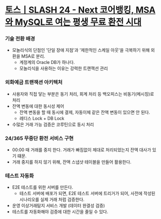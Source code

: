 # [토스ㅣSLASH 24 - Next 코어뱅킹, MSA와 MySQL로 여는 평생 무료 환전 시대](https://www.youtube.com/watch?v=uWnAVYgCd0k)

### 기술 전환 배경
- 모놀리식의 단점인 '단일 장애 지점'과 '제한적인 스케일 아웃'을 극복하기 위해 외환을 MSA로 분리.
  - 계정계의 Oracle DB가 하나다.
  - 모놀리식을 사용하는 이유는 강력한 트랜잭션 관리

### 외화예금 트랜잭션 아키텍처
- 사용자와 직접 닿는 부분은 동기 처리, 회계 처리 등 백오피스는 비동기(메시징)로 처리
- 잔액 변동에 대한 동시성 제어
  - 잔액 변동을 할 때 동시에 결제, 자동이체 같은 잔액 변동이 있으면 안 된다.
  - 레디스 Lock + DB Lock
- 수많은 거래 가능 검증은 코루틴으로 동시 처리

### 24/365 무중단 환전 서비스 구현
- 00:00 때 거래를 중지 한다. 거래가 빠짐없이 제대로 처리되었는지 잔액 대사가 있기 떄문.
- 거래 중지를 하지 않기 위해, 잔액 스냅샷 테이블을 만들어 활용한다.

### 테스트 자동화
- E2E 테스트를 위한 서버를 만든다.
  - 테스트 서버에 배포가 되면, E2E 테스트 서버에 트리거가 되어, 사전에 작성된 시나리오를 실제 거래 처럼 검증한다.
- 운영 이상거래탐지 서비스 개발 (데이터 완결성 검증)
- 테스트를 자동화해야 검증에 대한 시간을 줄일 수 있다.